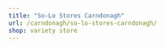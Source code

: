 ```yaml
---
title: "So-Lo Stores Carndonagh"
url: /carndonagh/so-lo-stores-carndonagh/
shop: variety store
---
```

